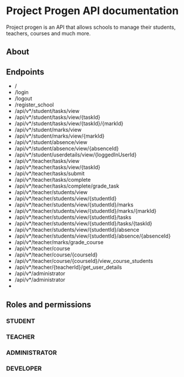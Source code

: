 # Project Progen API documentation
Project progen is an API that allows schools to manage their students, teachers, courses and much more. 

## About

## Endpoints
- /
- /login
- /logout
- /register_school
- /api/v*/student/tasks/view
- /api/v*/student/tasks/view/{taskId}
- /api/v*/student/tasks/view/{taskId}/{markId}
- /api/v*/student/marks/view
- /api/v*/student/marks/view/{markId}
- /api/v*/student/absence/view
- /api/v*/student/absence/view/{absenceId}
- /api/v*/student/userdetails/view/{loggedInUserId}
- /api/v*/teacher/tasks/view
- /api/v*/teacher/tasks/view/{taskId}
- /api/v*/teacher/tasks/submit
- /api/v*/teacher/tasks/complete
- /api/v*/teacher/tasks/complete/grade_task
- /api/v*/teacher/students/view
- /api/v*/teacher/students/view/{studentId}
- /api/v*/teacher/students/view/{studentId}/marks
- /api/v*/teacher/students/view/{studentId}/marks/{markId}
- /api/v*/teacher/students/view/{studentId}/tasks
- /api/v*/teacher/students/view/{studentId}/tasks/{taskId}
- /api/v*/teacher/students/view/{studentId}/absence
- /api/v*/teacher/students/view/{studentId}/absence/{absenceId}
- /api/v*/teacher/marks/grade_course
- /api/v*/teacher/course
- /api/v*/teacher/course/{courseId}
- /api/v*/teacher/course/{courseId}/view_course_students
- /api/v*/teacher/{teacherId}/get_user_details
- /api/v*/administrator
- /api/v*/administrator
- 

## Roles and permissions
### STUDENT

### TEACHER

### ADMINISTRATOR

### DEVELOPER